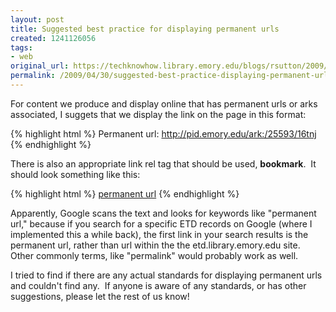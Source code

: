 ```yaml
---
layout: post
title: Suggested best practice for displaying permanent urls
created: 1241126056
tags:
- web
original_url: https://techknowhow.library.emory.edu/blogs/rsutton/2009/04/30/suggested-best-practice-displaying-permanent-urls
permalink: /2009/04/30/suggested-best-practice-displaying-permanent-urls/
---
```


For content we produce and display online that has permanent urls or arks associated, I suggets that we display the link on the page in this format:

{% highlight html %}
Permanent url: <a href="http://pid.emory.edu/ark:/25593/16tnj">http://pid.emory.edu/ark:/25593/16tnj
{% endhighlight %}

There is also an appropriate link rel tag that should be used, **bookmark**.  It should look something like this:

{% highlight html %}
<a rel="bookmark" href="permanent url">permanent url</a>
{% endhighlight %}

Apparently, Google scans the text and looks for keywords like "permanent url," because if you search for a specific ETD records on Google (where I implemented this a while back), the first link in your search results is the permanent url, rather than url within the the etd.library.emory.edu site.  Other commonly terms, like "permalink" would probably work as well.

I tried to find if there are any actual standards for displaying permanent urls and couldn't find any.  If anyone is aware of any standards, or has other suggestions, please let the rest of us know!
